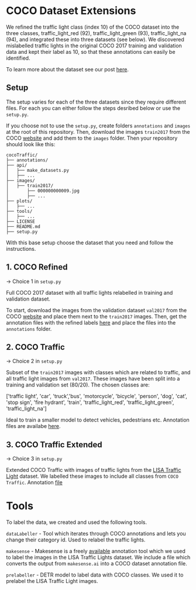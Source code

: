 # COCO Dataset Extensions

We refined the traffic light class (index 10) of the COCO dataset into the three classes, traffic_light_red (92), traffic_light_green (93), traffic_light_na (94), and integrated these into three datasets (see below). We discovered mislabelled traffic lights in the original COCO 2017 training and validation data and kept their label as 10, so that these annotations can easily be identified.

To learn more about the dataset see our post [here]().


## Setup
The setup varies for each of the three datasets since they require different files. For each you can either follow the steps desribed below or use the `setup.py`.

If you choose not to use the `setup.py`, create folders `annotations` and `images` at the root of this repository. Then, download the images `train2017` from the COCO [website](https://cocodataset.org/#download) and add them to the `images` folder. Then your repository should look like this:

```
cocoTraffic/
├── annotations/
├── api/
│   ├── make_datasets.py
│   ├── ...
├── images/
│   ├── train2017/
│       ├── 000000000009.jpg
│       ├── ...
├── plots/
│   ├── ...
├── tools/
│   ├── ...
├── LICENSE
├── README.md
├── setup.py
```

With this base setup choose the dataset that you need and follow the instructions.


## 1. COCO Refined
-> Choice 1 in `setup.py`

Full COCO 2017 dataset with all traffic lights relabelled in training and validation dataset. 

To start, download the images from the validation dataset `val2017` from the COCO [website](https://cocodataset.org/#download) and place them next to the `train2017` images. Then, get the annotation files with the refined labels [here](https://drive.google.com/file/d/1weZpzmva_fcTtiSIm9jdM73PdBoJgzOe/view?usp=sharing) and place the files into the `annotations` folder. 


## 2. COCO Traffic
-> Choice 2 in `setup.py`

Subset of the `train2017` images with classes which are related to traffic, and all traffic light images from `val2017`. These images have been split into a training and validation set (80/20). The chosen classes are:

['traffic light', 'car', 'truck','bus', 'motorcycle', 'bicycle', 'person', 'dog', 'cat', 'stop sign', 'fire hydrant', 'train', 'traffic_light_red', 'traffic_light_green', 'traffic_light_na']

Ideal to train a smaller model to detect vehicles, pedestrians etc. Annotation files are availabe [here](https://drive.google.com/file/d/1Oust5GrOrzP7588_ZS5Qb6cgWf5FhSN3/view?usp=sharing).


## 3. COCO Traffic Extended
-> Choice 3 in `setup.py`

Extended COCO Traffic with images of traffic lights from the [LISA Traffic Light](https://www.kaggle.com/mbornoe/lisa-traffic-light-dataset) dataset. We labelled these images to include all classes from `COCO Traffic`. Annotation [file](https://drive.google.com/file/d/1ibviz00vjHelwkkoJfQEhTmtrrw9p7Wx/view?usp=sharing)



# Tools
To label the data, we created and used the following tools.

`dataLabeller` - Tool which iterates through COCO annotations and lets you change their category id. Used to relabel the traffic lights.

`makesense` - Makesense is a freely [available](https://www.makesense.ai) annotation tool which we used to label the images in the LISA Traffic Lights dataset. We include a file which converts the output from `makesense.ai` into a COCO dataset annotation file.

`prelabeller` - DETR model to label data with COCO classes. We used it to prelabel the LISA Traffic Light images.